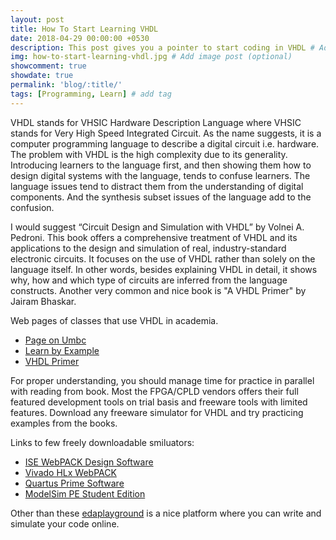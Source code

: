 ```yaml
---
layout: post
title: How To Start Learning VHDL
date: 2018-04-29 00:00:00 +0530
description: This post gives you a pointer to start coding in VHDL # Add post description (optional)
img: how-to-start-learning-vhdl.jpg # Add image post (optional)
showcomment: true
showdate: true
permalink: 'blog/:title/'
tags: [Programming, Learn] # add tag
---
```


VHDL stands for VHSIC Hardware Description Language where VHSIC stands for Very High Speed Integrated Circuit. As the name suggests, it is a computer programming language to describe a digital circuit i.e. hardware. The problem with VHDL is the high complexity due to its generality. Introducing learners to the language first, and then showing them how to design digital systems with the language, tends to confuse learners. The language issues tend to distract them from the understanding of digital components. And the synthesis subset issues of the language add to the confusion.

I would suggest “Circuit Design and Simulation with VHDL” by Volnei A. Pedroni. This book offers a comprehensive treatment of VHDL and its applications to the design and simulation of real, industry-standard electronic circuits. It focuses on the use of VHDL rather than solely on the language itself. In other words, besides explaining VHDL in detail, it shows why, how and which type of circuits are inferred from the language constructs. Another very common and nice book is "A VHDL Primer" by Jairam Bhaskar. 

Web pages of classes that use VHDL in academia.
  * [Page on Umbc](http://www.csee.umbc.edu/portal/help/VHDL/VHDL-Handbook.pdf)
  * [Learn by Example](http://esd.cs.ucr.edu/labs/tutorial/)
  * [VHDL Primer](http://www.seas.upenn.edu/~ese171/vhdl/vhdl_primer.html)


For proper understanding, you should manage time for practice in parallel with reading from book. Most the FPGA/CPLD vendors offers their full featured development tools on trial basis and freeware tools with limited features. Download any freeware simulator for VHDL and try practicing examples from the books.

Links to few freely downloadable smiluators:
  * [ISE WebPACK Design Software](http://www.xilinx.com/products/design-tools/ise-design-suite/ise-webpack.html)
  * [Vivado HLx WebPACK](https://www.xilinx.com/support/download.html)
  * [Quartus Prime Software](https://www.altera.com/products/design-software/fpga-design/quartus-prime/overview.html)
  * [ModelSim PE Student Edition](https://www.mentor.com/company/higher_ed/modelsim-student-edition)

Other than these [edaplayground](https://www.edaplayground.com/) is a nice platform where you can write and simulate your code online.
